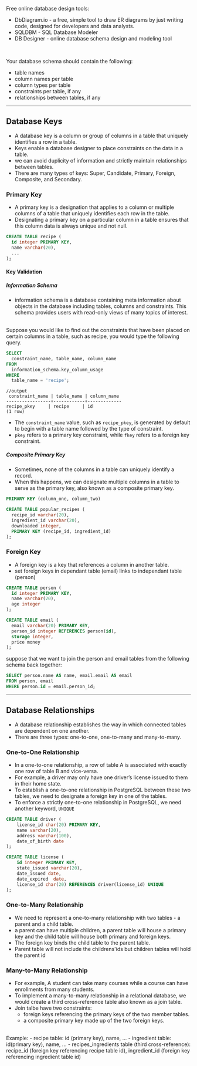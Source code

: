 Free online database design tools:
- DbDiagram.io - a free, simple tool to draw ER diagrams by just writing code, designed for developers and data analysts.
- SQLDBM - SQL Database Modeler
- DB Designer - online database schema design and modeling tool
<br>

Your database schema should contain the following:
- table names
- column names per table
- column types per table
- constraints per table, if any
- relationships between tables, if any

---
## Database Keys
- A database key is a column or group of columns in a table that uniquely identifies a row in a table.
- Keys enable a database designer to place constraints on the data in a table.
- we can avoid duplicity of information and strictly maintain relationships between tables.
- There are many types of keys: Super, Candidate, Primary, Foreign, Composite, and Secondary.

### Primary Key
- A primary key is a designation that applies to a column or multiple columns of a table that uniquely identifies each row in the table.
- Designating a primary key on a particular column in a table ensures that this column data is always unique and not null.

```sql
CREATE TABLE recipe (
  id integer PRIMARY KEY,
  name varchar(20),
  ...
);
```

#### Key Validation
##### Information Schema
-  information schema is a database containing meta information about objects in the database including tables, columns and constraints. This schema provides users with read-only views of many topics of interest.

<br>
Suppose you would like to find out the constraints that have been placed on certain columns in a table, such as recipe, you would type the following query.

```sql
SELECT
  constraint_name, table_name, column_name
FROM
  information_schema.key_column_usage
WHERE
  table_name = 'recipe';
  ```
  ```
  //output
   constraint_name | table_name | column_name 
-----------------+------------+-------------
 recipe_pkey     | recipe     | id
(1 row)
```

- The `constraint_name` value, such as `recipe_pkey`, is generated by default to begin with a table name followed by the type of constraint.
- `pkey` refers to a primary key constraint, while `fkey` refers to a foreign key constraint.

##### Composite Primary Key
- Sometimes, none of the columns in a table can uniquely identify a record.
- When this happens, we can designate multiple columns in a table to serve as the primary key, also known as a composite primary key.

```sql
PRIMARY KEY (column_one, column_two)
```

```sql
CREATE TABLE popular_recipes (
  recipe_id varchar(20),
  ingredient_id varchar(20),
  downloaded integer,
  PRIMARY KEY (recipe_id, ingredient_id)
);
```

### Foreign Key 
- A foreign key is a key that references a column in another table.
- set foreign keys in dependant table (email) links to independant table (person)

```sql
CREATE TABLE person (
  id integer PRIMARY KEY,
  name varchar(20),
  age integer
);

CREATE TABLE email (
  email varchar(20) PRIMARY KEY,
  person_id integer REFERENCES person(id),
  storage integer,
  price money
);
```

suppose that we want to join the person and email tables from the following schema back together:
```sql
SELECT person.name AS name, email.email AS email
FROM person, email
WHERE person.id = email.person_id;
```

---
## Database Relationships
- A database relationship establishes the way in which connected tables are dependent on one another.
- There are three types: one-to-one, one-to-many and many-to-many.

### One-to-One Relationship
- In a one-to-one relationship, a row of table A is associated with exactly one row of table B and vice-versa.
- For example, a driver may only have one driver’s license issued to them in their home state.
- To establish a one-to-one relationship in PostgreSQL between these two tables, we need to designate a foreign key in one of the tables.
- To enforce a strictly one-to-one relationship in PostgreSQL, we need another keyword, `UNIQUE`

```sql
CREATE TABLE driver (
    license_id char(20) PRIMARY KEY,
    name varchar(20),
    address varchar(100),
    date_of_birth date
);      

CREATE TABLE license (
    id integer PRIMARY KEY,
    state_issued varchar(20),
    date_issued date,
    date_expired  date,
    license_id char(20) REFERENCES driver(license_id) UNIQUE
);
```

### One-to-Many Relationship
- We need to represent a one-to-many relationship with two tables - a parent and a child table.
- a parent can have multiple children, a parent table will house a primary key and the child table will house both primary and foreign keys.
- The foreign key binds the child table to the parent table.
-  Parent table will not include the childrens'ids but children tables will hold the parent id

### Many-to-Many Relationship
- For example, A student can take many courses while a course can have enrollments from many students.
- To implement a many-to-many relationship in a relational database, we would create a third cross-reference table also known as a join table.
- Join talbe have two constraints:
  - foreign keys referencing the primary keys of the two member tables.
  - a composite primary key made up of the two foreign keys.
<br>
Example:
- recipe table: id (primary key), name, ...
- ingredient table: id(primary key), name, ...
- recipes_ingredients table (third cross-reference): recipe_id (foreign key referencing recipe table id), ingredient_id (foreign key referencing ingredient table id)
